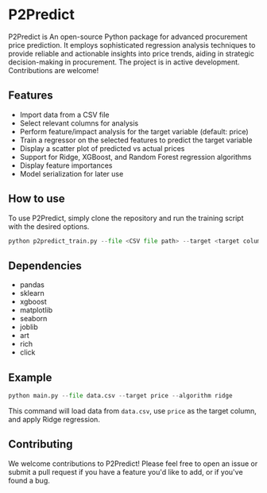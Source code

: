 # P2Predict
P2Predict is An open-source Python package for advanced procurement price prediction. It employs sophisticated regression analysis techniques to provide reliable and actionable insights into price trends, aiding in strategic decision-making in procurement.
The project is in active development. Contributions are welcome!

## Features
- Import data from a CSV file
- Select relevant columns for analysis
- Perform feature/impact analysis for the target variable (default: price)
- Train a regressor on the selected features to predict the target variable
- Display a scatter plot of predicted vs actual prices
- Support for Ridge, XGBoost, and Random Forest regression algorithms
- Display feature importances
- Model serialization for later use

## How to use
To use P2Predict, simply clone the repository and run the training script with the desired options. 

```Python
python p2predict_train.py --file <CSV file path> --target <target column name> --algorithm <ridge, xgboost, or random_forest>
```

## Dependencies
- pandas
- sklearn
- xgboost
- matplotlib
- seaborn
- joblib
- art
- rich
- click

## Example
```Python
python main.py --file data.csv --target price --algorithm ridge
```

This command will load data from `data.csv`, use `price` as the target column, and apply Ridge regression.

## Contributing
We welcome contributions to P2Predict! Please feel free to open an issue or submit a pull request if you have a feature you'd like to add, or if you've found a bug.


